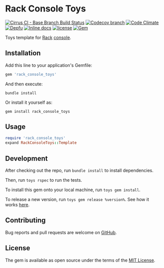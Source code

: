 # Rack Console Toys

[![Cirrus CI - Base Branch Build Status](https://img.shields.io/cirrus/github/AlexWayfer/rack_console_toys?style=flat-square)](https://cirrus-ci.com/github/AlexWayfer/rack_console_toys)
[![Codecov branch](https://img.shields.io/codecov/c/github/AlexWayfer/rack_console_toys/master.svg?style=flat-square)](https://codecov.io/gh/AlexWayfer/rack_console_toys)
[![Code Climate](https://img.shields.io/codeclimate/maintainability/AlexWayfer/rack_console_toys.svg?style=flat-square)](https://codeclimate.com/github/AlexWayfer/rack_console_toys)
[![Depfu](https://img.shields.io/depfu/AlexWayfer/rack_console_toys?style=flat-square)](https://depfu.com/repos/github/AlexWayfer/rack_console_toys)
[![Inline docs](https://inch-ci.org/github/AlexWayfer/rack_console_toys.svg?branch=master)](https://inch-ci.org/github/AlexWayfer/rack_console_toys)
[![license](https://img.shields.io/github/license/AlexWayfer/rack_console_toys.svg?style=flat-square)](https://github.com/AlexWayfer/rack_console_toys/blob/master/LICENSE.txt)
[![Gem](https://img.shields.io/gem/v/rack_console_toys.svg?style=flat-square)](https://rubygems.org/gems/rack_console_toys)

Toys template for [Rack](https://github.com/rack/rack) [console](https://github.com/davidcelis/rack-console).

## Installation

Add this line to your application's Gemfile:

```ruby
gem 'rack_console_toys'
```

And then execute:

```shell
bundle install
```

Or install it yourself as:

```shell
gem install rack_console_toys
```

## Usage

```ruby
require 'rack_console_toys'
expand RackConsoleToys::Template
```

## Development

After checking out the repo, run `bundle install` to install dependencies.

Then, run `toys rspec` to run the tests.

To install this gem onto your local machine, run `toys gem install`.

To release a new version, run `toys gem release %version%`.
See how it works [here](https://github.com/AlexWayfer/gem_toys#release).

## Contributing

Bug reports and pull requests are welcome on [GitHub](https://github.com/AlexWayfer/rack_console_toys).

## License

The gem is available as open source under the terms of the
[MIT License](https://opensource.org/licenses/MIT).
